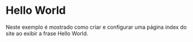 Hello World
===

Neste exemplo é mostrado como criar e configurar uma página index do site ao exibir a frase Hello World.

